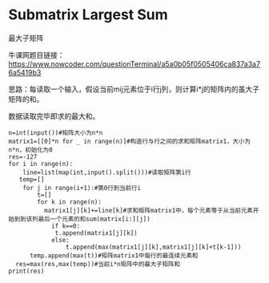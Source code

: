 # Submatrix Largest Sum
最大子矩阵

牛课网题目链接：https://www.nowcoder.com/questionTerminal/a5a0b05f0505406ca837a3a76a5419b3

思路：每读取一个输入，假设当前mij元素位于i行j列，则计算i*j的矩阵内的虽大子矩阵的和。

数据读取完毕即求的最大和。

    n=int(input())#矩阵大小为n*n
    matrix1=[[0]*n for _ in range(n)]#构造行与行之间的求和矩阵matrix1，大小为n*n，初始化为0
    res=-127
    for i in range(n):
        line=list(map(int,input().split()))#读取矩阵第i行
       temp=[]
        for j in range(i+1):#第0行到当前行i
            t=[]
            for k in range(n):
              matrix1[j][k]+=line[k]#求和矩阵matrix1中，每个元素等于从当前元素开始到到该列最后一个元素的和sum(matrix[i:][j])
                if k==0:
                 t.append(matrix1[j][k])
                else:
                    t.append(max(matrix1[j][k],matrix1[j][k]+t[k-1]))
          temp.append(max(t))#矩阵matrix1中每行的最连续元素和
      res=max(res,max(temp))#当前i*n矩阵中的最大子矩阵和
    print(res)
